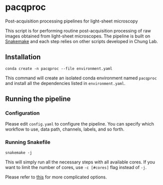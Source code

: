 # pacqproc
Post-acquisition processing pipelines for light-sheet microscopy

This script is for performing routine post-acquisition processing of raw images obtained from light-sheet microscopes. 
The pipeline is built on <a href="https://snakemake.readthedocs.io/en/stable/" target="_blank">Snakemake</a> and
each step relies on other scripts developed in Chung Lab.

## Installation
```
conda create -n pacqproc --file environment.yaml
```
This command will create an isolated conda environment named `pacqproc` and install all the dependencies listed in `environment.yaml`.

## Running the pipeline
### Configuration
Please edit `config.yaml` to configure the pipeline. You can specify which workflow to use, data path, channels, labels, and so forth. 


### Running Snakefile
```
snakemake -j
``` 
This will simply run all the necessary steps with all available cores. If you want to limit the number of cores, use `-c [#cores]` flag instead of `-j`. 

Please refer to <a href="https://snakemake.readthedocs.io/en/stable/executing/cli.html" target="_blank">this</a> for more complicated options.





